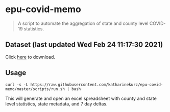 # epu-covid-memo

> A script to automate the aggregation of state and county level COVID-19 statistics.

<!-- tmpl start -->

## Dataset (last updated Wed Feb 24 11:17:30 2021)

Click [here](https://covid-artifacts.s3.amazonaws.com/records/2021-2-24-111730-covid_artifact.xls) to download.

<!-- tmpl end -->

## Usage

```
curl -s -L https://raw.githubusercontent.com/katharinekurz/epu-covid-memo/master/scripts/run.sh | bash
```

This will generate and open an excel spreadsheet with county and state level statistics, state metadata, and 7 day deltas.